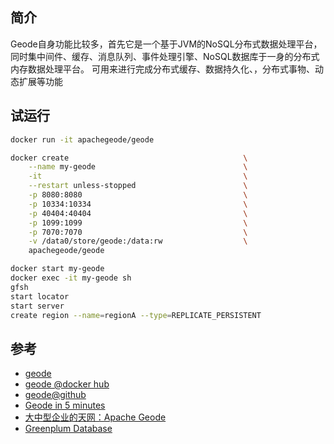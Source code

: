 ## 简介

Geode自身功能比较多，首先它是一个基于JVM的NoSQL分布式数据处理平台，
同时集中间件、缓存、消息队列、事件处理引擎、NoSQL数据库于一身的分布式内存数据处理平台。
可用来进行完成分布式缓存、数据持久化、，分布式事物、动态扩展等功能

## 试运行

```bash
docker run -it apachegeode/geode

docker create                                       \
    --name my-geode                                 \
    -it                                             \
    --restart unless-stopped                        \
    -p 8080:8080                                    \
    -p 10334:10334                                  \
    -p 40404:40404                                  \
    -p 1099:1099                                    \
    -p 7070:7070                                    \
    -v /data0/store/geode:/data:rw                  \
    apachegeode/geode

docker start my-geode
docker exec -it my-geode sh
gfsh
start locator
start server
create region --name=regionA --type=REPLICATE_PERSISTENT
```

## 参考

- [geode](http://geode.apache.org/)
- [geode @docker hub](https://hub.docker.com/r/apachegeode/geode/)
- [geode@github](https://github.com/apache/geode)
- [Geode in 5 minutes](https://cwiki.apache.org/confluence/display/GEODE/Index#Index-Geodein5minutes)
- [大中型企业的天网：Apache Geode](http://www.infoq.com/cn/articles/introduction-of-apache-geode)
- [Greenplum Database](https://greenplum.org/)

